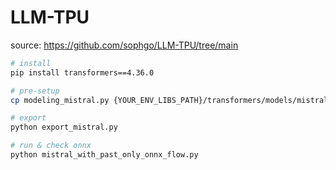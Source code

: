# LLM-TPU

source: https://github.com/sophgo/LLM-TPU/tree/main

```sh
# install
pip install transformers==4.36.0

# pre-setup
cp modeling_mistral.py {YOUR_ENV_LIBS_PATH}/transformers/models/mistral/modeling_mistral.py 

# export
python export_mistral.py

# run & check onnx
python mistral_with_past_only_onnx_flow.py
```